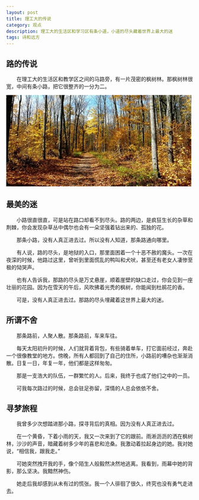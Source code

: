 ```yaml
---
layout: post
title: 理工大的传说
category: 观点
description: 理工大的生活区和学习区有条小道，小道的尽头藏着世界上最大的迷
tags: 诗和远方
---
```

## 路的传说
　　在理工大的生活区和教学区之间的马路旁，有一片茂密的枫树林。那枫树林很宽，中间有条小路，把它很整齐的一分为二。

![xiaodao](/src/static/blog/img/blog/20120921/0.jpg)

## 最美的迷
　　小路很直很直，可是站在路口却看不到尽头。路的两边，是疯狂生长的杂草和荆棘，你会发现杂草丛中偶尔也会有一朵坚强着钻出来的、孤独的花。

　　那条小路，没有人真正进去过。所以没有人知道，那条路通向哪里。

　　有人说，路的尽头，是地狱的入口，那里面困着一个十恶不赦的魔头。一次在夜深的时候，他路过这里，曾听到里面慌乱的鸭叫和犬吠，甚至还有老女人凄惨至极的恸哭声。

　　也有人告诉我，那路的尽头是万丈悬崖，顺着崖壁的缺口走过，你会见到一座壮丽的花园。因为在雪天的午后，风吹拂着光秃的枫树，你能闻到杜鹃花的香。

　　可是，没有人真正进去过。那路的尽头埋藏着这世界上最大的迷。

## 所谓不舍
　　那条路前，人聚人散。那条路前，车来车往。

　　每天太阳初升的时候，人们就背着背包，有些骑着单车，打它面前经过，奔赴一个很像教堂的地方。傍晚，所有人都回到了自己的住所，小路前的嘈杂也渐渐消散。日复一日，年复一年，他们都是这样匆匆。


　　那是一支浩大的队伍，一群繁忙的人。后来，我终于也成了他们之中的一员。

　　可我每次路过的时候，总会驻足弥留，深情的人总会依依不舍。

## 寻梦旅程
　　我曾多少次想踏进那小路，探寻背后的真相。因为没有人真正进去过。 

　　在一个黄昏，下着小雨的天，我又一次来到了它的跟前。雨淅沥沥的洒在枫树林，沙沙的声音，暗藏着树多少年的喜悲和沧桑。我激动着拉起身边的她。我对她说，“相信我，跟我走。”

　　可她突然拽开我的手，像个陌生人般毅然决然地逃离。我看到，雨幕中她的背影，那么坚决。我黯然神伤。

　　她走后我却感到从未有过的慌张。我一个人徘徊了很久，终究也没有勇气走进去。


